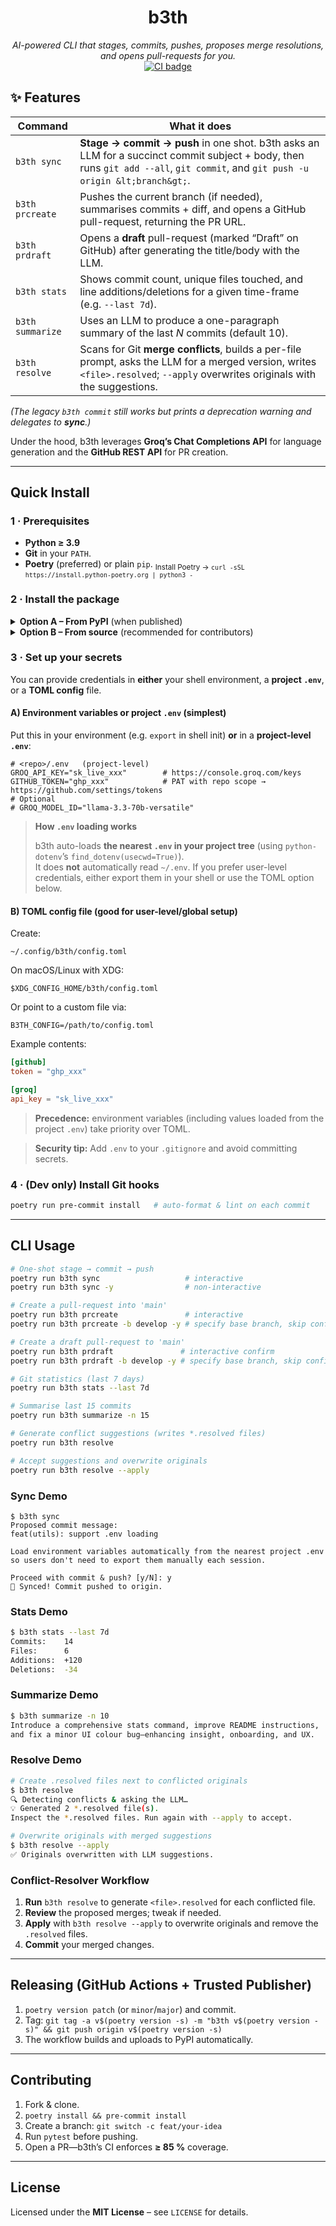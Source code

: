 <h1 align="center">b3th</h1>
<p align="center">
  <em>AI-powered CLI that stages, commits, pushes, proposes merge resolutions, and opens pull-requests for you.</em><br>
  <a href="https://github.com/bethvourc/b3th/actions"><img alt="CI badge" src="https://github.com/bethvourc/b3th/actions/workflows/ci.yml/badge.svg"></a>
</p>

## ✨ Features

| Command          | What it does                                                                                                                                                                    |
| ---------------- | ------------------------------------------------------------------------------------------------------------------------------------------------------------------------------- |
| `b3th sync`      | **Stage → commit → push** in one shot. b3th asks an LLM for a succinct commit subject + body, then runs `git add --all`, `git commit`, and `git push -u origin &lt;branch&gt;`. |
| `b3th prcreate`  | Pushes the current branch (if needed), summarises commits + diff, and opens a GitHub pull-request, returning the PR URL.                                                        |
| `b3th prdraft`   | Opens a **draft** pull-request (marked “Draft” on GitHub) after generating the title/body with the LLM.                                                                         |
| `b3th stats`     | Shows commit count, unique files touched, and line additions/deletions for a given time-frame (e.g. `--last 7d`).                                                               |
| `b3th summarize` | Uses an LLM to produce a one-paragraph summary of the last _N_ commits (default 10).                                                                                            |
| `b3th resolve`   | Scans for Git **merge conflicts**, builds a per-file prompt, asks the LLM for a merged version, writes `<file>.resolved`; `--apply` overwrites originals with the suggestions.  |

_(The legacy `b3th commit` still works but prints a deprecation warning and delegates to **sync**.)_

Under the hood, b3th leverages **Groq’s Chat Completions API** for language generation and the **GitHub REST API** for PR creation.

---

## Quick Install

### 1 · Prerequisites

- **Python ≥ 3.9**
- **Git** in your `PATH`.
- **Poetry** (preferred) or plain `pip`. <sub>Install Poetry → `curl -sSL https://install.python-poetry.org | python3 -`</sub>

### 2 · Install the package

<details>
<summary><strong>Option A – From PyPI</strong> (when published)</summary>

```bash
pipx install b3th         # keeps deps isolated
# or
pip install --user b3th
```

> **Important:** Installing the package is not enough.  
> You still must provide credentials (see **“Set up your secrets”** below) via:
>
> - exported environment variables, or
> - a **project-level `.env`** file, or
> - a **TOML config file** (see examples below).

</details>

<details>
<summary><strong>Option B – From source</strong> (recommended for contributors)</summary>

```bash
git clone https://github.com/bethvourc/b3th.git
cd b3th
poetry install
```

</details>

### 3 · Set up your secrets

You can provide credentials in **either** your shell environment, a **project `.env`**, or a **TOML config** file.

#### A) Environment variables or project `.env` (simplest)

Put this in your environment (e.g. `export` in shell init) **or** in a **project-level `.env`**:

```dotenv
# <repo>/.env   (project-level)
GROQ_API_KEY="sk_live_xxx"        # https://console.groq.com/keys
GITHUB_TOKEN="ghp_xxx"            # PAT with repo scope → https://github.com/settings/tokens
# Optional
# GROQ_MODEL_ID="llama-3.3-70b-versatile"
```

> **How `.env` loading works**
>
> b3th auto-loads **the nearest `.env` in your project tree** (using `python-dotenv`’s `find_dotenv(usecwd=True)`).  
> It does **not** automatically read `~/.env`. If you prefer user-level credentials, either export them in your shell or use the TOML option below.

#### B) TOML config file (good for user-level/global setup)

Create:

```
~/.config/b3th/config.toml
```

On macOS/Linux with XDG:

```
$XDG_CONFIG_HOME/b3th/config.toml
```

Or point to a custom file via:

```
B3TH_CONFIG=/path/to/config.toml
```

Example contents:

```toml
[github]
token = "ghp_xxx"

[groq]
api_key = "sk_live_xxx"
```

> **Precedence:** environment variables (including values loaded from the project `.env`) take priority over TOML.

> **Security tip:** Add `.env` to your `.gitignore` and avoid committing secrets.

### 4 · (Dev only) Install Git hooks

```bash
poetry run pre-commit install   # auto-format & lint on each commit
```

---

## CLI Usage

```bash
# One-shot stage → commit → push
poetry run b3th sync                   # interactive
poetry run b3th sync -y                # non-interactive

# Create a pull-request into 'main'
poetry run b3th prcreate               # interactive
poetry run b3th prcreate -b develop -y # specify base branch, skip confirm

# Create a draft pull-request to 'main'
poetry run b3th prdraft               # interactive confirm
poetry run b3th prdraft -b develop -y # specify base branch, skip confirm

# Git statistics (last 7 days)
poetry run b3th stats --last 7d

# Summarise last 15 commits
poetry run b3th summarize -n 15

# Generate conflict suggestions (writes *.resolved files)
poetry run b3th resolve

# Accept suggestions and overwrite originals
poetry run b3th resolve --apply
```

### Sync Demo

```text
$ b3th sync
Proposed commit message:
feat(utils): support .env loading

Load environment variables automatically from the nearest project .env
so users don't need to export them manually each session.

Proceed with commit & push? [y/N]: y
🚀 Synced! Commit pushed to origin.
```

### Stats Demo

```bash
$ b3th stats --last 7d
Commits:    14
Files:      6
Additions:  +120
Deletions:  -34
```

### Summarize Demo

```bash
$ b3th summarize -n 10
Introduce a comprehensive stats command, improve README instructions,
and fix a minor UI colour bug—enhancing insight, onboarding, and UX.
```

### Resolve Demo

```bash
# Create .resolved files next to conflicted originals
$ b3th resolve
🔍 Detecting conflicts & asking the LLM…
💡 Generated 2 *.resolved file(s).
Inspect the *.resolved files. Run again with --apply to accept.

# Overwrite originals with merged suggestions
$ b3th resolve --apply
✅ Originals overwritten with LLM suggestions.
```

### Conflict-Resolver Workflow

1. **Run** `b3th resolve` to generate `<file>.resolved` for each conflicted file.
2. **Review** the proposed merges; tweak if needed.
3. **Apply** with `b3th resolve --apply` to overwrite originals and remove the `.resolved` files.
4. **Commit** your merged changes.

---

## Releasing (GitHub Actions + Trusted Publisher)

1. `poetry version patch` (or `minor`/`major`) and commit.
2. Tag: `git tag -a v$(poetry version -s) -m "b3th v$(poetry version -s)" && git push origin v$(poetry version -s)`
3. The workflow builds and uploads to PyPI automatically.

---

## Contributing

1. Fork & clone.
2. `poetry install && pre-commit install`
3. Create a branch: `git switch -c feat/your-idea`
4. Run `pytest` before pushing.
5. Open a PR—b3th’s CI enforces **≥ 85 %** coverage.

---

## License

Licensed under the **MIT License** – see `LICENSE` for details.
